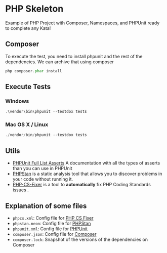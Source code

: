 # PHP Skeleton

Example of PHP Project with Composer, Namespaces, and PHPUnit ready to complete any Kata!


## Composer

To execute the test, you need to install phpunit and the rest of the dependencies.
We can archive that using composer

```php
php composer.phar install
```


## Execute Tests

### Windows
```php
.\vendor\bin\phpunit --testdox tests
```



### Mac OS X / Linux 
```php
./vendor/bin/phpunit --testdox tests
```



## Utils

- [PHPUnit Full List Asserts](https://phpunit.readthedocs.io/es/latest/assertions.htm) A documentation with all the types of asserts than you can use in PHPUnit
- [PHPStan](https://github.com/phpstan/phpstan) is a static analysis tool that allows you to discover problems in your code without running it.
- [PHP-CS-Fixer](https://github.com/FriendsOfPHP/PHP-CS-Fixer) is a tool to **automatically** fix PHP Coding Standards issues .


## Explanation of some files


- `phpcs.xml`: Config file for [PHP CS Fixer](https://github.com/FriendsOfPHP/PHP-CS-Fixer)
- `phpstan.neon`: Config file for [PHPStan](https://github.com/phpstan/phpstan)  	
- `phpunit.xml`: Config file for [PHPUnit](https://phpunit.de/manual/6.5/en/appendixes.configuration.html)
- `composer.json`: Config file for [Composer](https://getcomposer.org/doc/04-schema.md)
- `composer.lock`: Snapshot of the versions of the dependencies on Composer 

